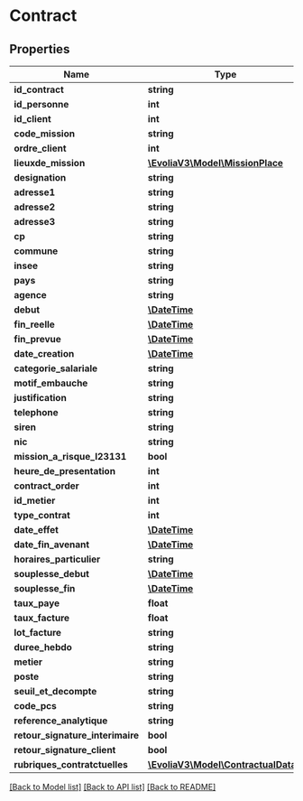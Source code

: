 # Contract

## Properties
Name | Type | Description | Notes
------------ | ------------- | ------------- | -------------
**id_contract** | **string** |  | [optional] 
**id_personne** | **int** |  | 
**id_client** | **int** |  | 
**code_mission** | **string** |  | 
**ordre_client** | **int** |  | 
**lieuxde_mission** | [**\EvoliaV3\Model\MissionPlace**](MissionPlace.md) |  | [optional] 
**designation** | **string** |  | [optional] 
**adresse1** | **string** |  | [optional] 
**adresse2** | **string** |  | [optional] 
**adresse3** | **string** |  | [optional] 
**cp** | **string** |  | [optional] 
**commune** | **string** |  | [optional] 
**insee** | **string** |  | [optional] 
**pays** | **string** |  | [optional] 
**agence** | **string** |  | 
**debut** | [**\DateTime**](\DateTime.md) |  | 
**fin_reelle** | [**\DateTime**](\DateTime.md) |  | [optional] 
**fin_prevue** | [**\DateTime**](\DateTime.md) |  | [optional] 
**date_creation** | [**\DateTime**](\DateTime.md) |  | [optional] 
**categorie_salariale** | **string** |  | 
**motif_embauche** | **string** |  | 
**justification** | **string** |  | [optional] 
**telephone** | **string** |  | [optional] 
**siren** | **string** |  | [optional] 
**nic** | **string** |  | [optional] 
**mission_a_risque_l23131** | **bool** |  | [optional] 
**heure_de_presentation** | **int** |  | [optional] 
**contract_order** | **int** |  | 
**id_metier** | **int** |  | [optional] 
**type_contrat** | **int** |  | 
**date_effet** | [**\DateTime**](\DateTime.md) |  | [optional] 
**date_fin_avenant** | [**\DateTime**](\DateTime.md) |  | [optional] 
**horaires_particulier** | **string** |  | [optional] 
**souplesse_debut** | [**\DateTime**](\DateTime.md) |  | [optional] 
**souplesse_fin** | [**\DateTime**](\DateTime.md) |  | [optional] 
**taux_paye** | **float** |  | [optional] 
**taux_facture** | **float** |  | [optional] 
**lot_facture** | **string** |  | [optional] 
**duree_hebdo** | **string** |  | [optional] 
**metier** | **string** |  | [optional] 
**poste** | **string** |  | [optional] 
**seuil_et_decompte** | **string** |  | [optional] 
**code_pcs** | **string** |  | [optional] 
**reference_analytique** | **string** |  | [optional] 
**retour_signature_interimaire** | **bool** |  | [optional] 
**retour_signature_client** | **bool** |  | [optional] 
**rubriques_contratctuelles** | [**\EvoliaV3\Model\ContractualData[]**](ContractualData.md) |  | [optional] 

[[Back to Model list]](../../README.md#documentation-for-models) [[Back to API list]](../../README.md#documentation-for-api-endpoints) [[Back to README]](../../README.md)

